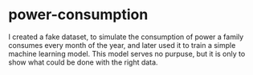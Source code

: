 # power-consumption
I created a fake dataset, to simulate the consumption of power a family consumes every month of the year, and later used it to train a simple machine learning model.
This model serves no purpuse, but it is only to show what could be done with the right data.

